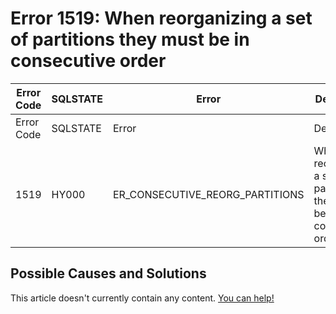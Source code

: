 
# Error 1519: When reorganizing a set of partitions they must be in consecutive order


| Error Code | SQLSTATE | Error | Description |
| --- | --- | --- | --- |
| Error Code | SQLSTATE | Error | Description |
| 1519 | HY000 | ER_CONSECUTIVE_REORG_PARTITIONS | When reorganizing a set of partitions they must be in consecutive order |




## Possible Causes and Solutions


This article doesn't currently contain any content. [You can help!](/kb/en/writing-and-editing-knowledge-base-articles/)

